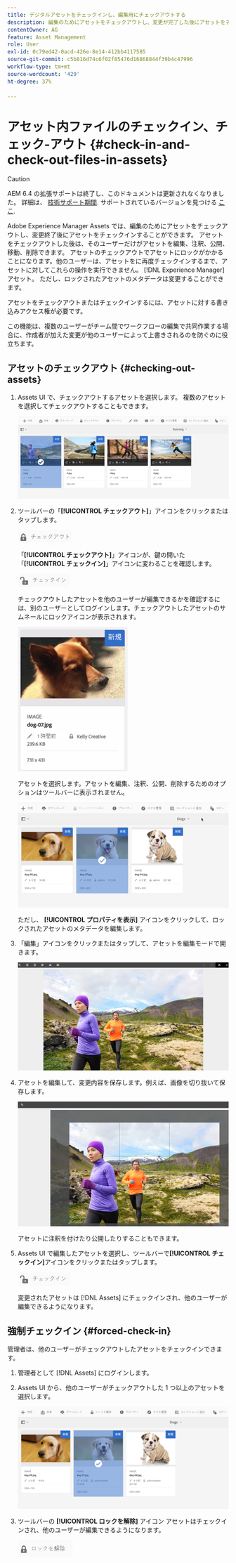 ```yaml
---
title: デジタルアセットをチェックインし、編集用にチェックアウトする
description: 編集のためにアセットをチェックアウトし、変更が完了した後にアセットをチェックインする方法を説明します。
contentOwner: AG
feature: Asset Management
role: User
exl-id: 0c79ed42-0acd-426e-8e14-412bb4117585
source-git-commit: c5b816d74c6f02f85476d16868844f39b4c47996
workflow-type: tm+mt
source-wordcount: '429'
ht-degree: 37%

---
```


# アセット内ファイルのチェックイン、チェック-アウト {#check-in-and-check-out-files-in-assets}

>[!CAUTION]
>
>AEM 6.4 の拡張サポートは終了し、このドキュメントは更新されなくなりました。 詳細は、 [技術サポート期間](https://helpx.adobe.com/jp/support/programs/eol-matrix.html). サポートされているバージョンを見つける [ここ](https://experienceleague.adobe.com/docs/?lang=ja).

Adobe Experience Manager Assets では、編集のためにアセットをチェックアウトし、変更終了後にアセットをチェックインすることができます。 アセットをチェックアウトした後は、そのユーザーだけがアセットを編集、注釈、公開、移動、削除できます。 アセットのチェックアウトでアセットにロックがかかることになります。他のユーザーは、アセットをに再度チェックインするまで、アセットに対してこれらの操作を実行できません。 [!DNL Experience Manager] アセット。 ただし、ロックされたアセットのメタデータは変更することができます。

アセットをチェックアウトまたはチェックインするには、アセットに対する書き込みアクセス権が必要です。

この機能は、複数のユーザーがチーム間でワークフローの編集で共同作業する場合に、作成者が加えた変更が他のユーザーによって上書きされるのを防ぐのに役立ちます。

## アセットのチェックアウト {#checking-out-assets}

1. Assets UI で、チェックアウトするアセットを選択します。 複数のアセットを選択してチェックアウトすることもできます。

   ![chlimage_1-468](assets/chlimage_1-468.png)

1. ツールバーの「**[!UICONTROL チェックアウト]**」アイコンをクリックまたはタップします。

   ![chlimage_1-469](assets/chlimage_1-469.png)

   「**[!UICONTROL チェックアウト]**」アイコンが、鍵の開いた「**[!UICONTROL チェックイン]**」アイコンに変わることを確認します。

   ![chlimage_1-470](assets/chlimage_1-470.png)

   チェックアウトしたアセットを他のユーザーが編集できるかを確認するには、別のユーザーとしてログインします。チェックアウトしたアセットのサムネールにロックアイコンが表示されます。

   ![chlimage_1-471](assets/chlimage_1-471.png)

   アセットを選択します。アセットを編集、注釈、公開、削除するためのオプションはツールバーに表示されません。

   ![chlimage_1-472](assets/chlimage_1-472.png)

   ただし、 **[!UICONTROL プロパティを表示]** アイコンをクリックして、ロックされたアセットのメタデータを編集します。

1. 「編集」アイコンをクリックまたはタップして、アセットを編集モードで開きます。

   ![chlimage_1-473](assets/chlimage_1-473.png)

1. アセットを編集して、変更内容を保存します。例えば、画像を切り抜いて保存します。

   ![chlimage_1-474](assets/chlimage_1-474.png)

   アセットに注釈を付けたり公開したりすることもできます。

1. Assets UI で編集したアセットを選択し、ツールバーで&#x200B;**[!UICONTROL チェックイン]**&#x200B;アイコンをクリックまたはタップします。

   ![chlimage_1-475](assets/chlimage_1-475.png)

   変更されたアセットは [!DNL Assets] にチェックインされ、他のユーザーが編集できるようになります。

## 強制チェックイン {#forced-check-in}

管理者は、他のユーザーがチェックアウトしたアセットをチェックインできます。

1. 管理者として [!DNL Assets] にログインします。
1. Assets UI から、他のユーザーがチェックアウトした 1 つ以上のアセットを選択します。

   ![chlimage_1-476](assets/chlimage_1-476.png)

1. ツールバーの **[!UICONTROL ロックを解除]** アイコン アセットはチェックインされ、他のユーザーが編集できるようになります。

   ![chlimage_1-477](assets/chlimage_1-477.png)

